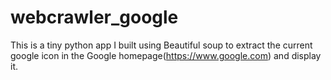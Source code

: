 # webcrawler_google
This is a tiny python app I built using Beautiful soup to extract the current google icon in the Google homepage(https://www.google.com) and display it.
